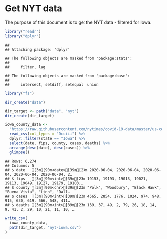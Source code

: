 Get NYT data
================

The purpose of this document is to get the NYT data - filtered for Iowa.

``` r
library("readr")
library("dplyr")
```

    ## 
    ## Attaching package: 'dplyr'

    ## The following objects are masked from 'package:stats':
    ## 
    ##     filter, lag

    ## The following objects are masked from 'package:base':
    ## 
    ##     intersect, setdiff, setequal, union

``` r
library("fs")
```

``` r
dir_create("data")

dir_target <- path("data", "nyt")
dir_create(dir_target)
```

``` r
iowa_county_data <- 
  "https://raw.githubusercontent.com/nytimes/covid-19-data/master/us-counties.csv" %>%
  read_csv(col_types = "Dcciii") %>%
  dplyr::filter(state == "Iowa") %>%
  select(date, fips, county, cases, deaths) %>%
  arrange(desc(date), desc(cases)) %>%
  glimpse()
```

    ## Rows: 6,274
    ## Columns: 5
    ## $ date   [3m[90m<date>[39m[23m 2020-06-04, 2020-06-04, 2020-06-04, 2020-06-04, 2020-06-04, 2…
    ## $ fips   [3m[90m<int>[39m[23m 19153, 19193, 19013, 19021, 19113, 19049, 19127, 19179, 19103,…
    ## $ county [3m[90m<chr>[39m[23m "Polk", "Woodbury", "Black Hawk", "Buena Vista", "Linn", "Dall…
    ## $ cases  [3m[90m<int>[39m[23m 4565, 2854, 1776, 1024, 974, 948, 915, 630, 619, 566, 548, 411…
    ## $ deaths [3m[90m<int>[39m[23m 139, 37, 49, 2, 79, 26, 18, 14, 9, 41, 2, 29, 10, 21, 11, 10, …

``` r
write_csv(
  iowa_county_data,
  path(dir_target, "nyt-iowa.csv")
)
```
